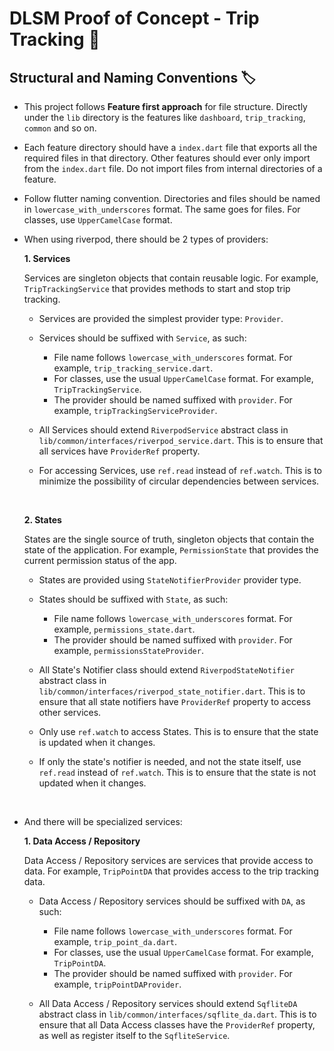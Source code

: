 # DLSM Proof of Concept - Trip Tracking 🚗

## Structural and Naming Conventions 🏷️

- This project follows **Feature first approach** for file structure. Directly under the `lib` directory is the features like `dashboard`, `trip_tracking`, `common` and so on.

- Each feature directory should have a `index.dart` file that exports all the required files in that directory. Other features should ever only import from the `index.dart` file. Do not import files from internal directories of a feature.

- Follow flutter naming convention. Directories and files should be named in `lowercase_with_underscores` format. The same goes for files. For classes, use `UpperCamelCase` format.

- When using riverpod, there should be 2 types of providers:

    **1. Services**

    Services are singleton objects that contain reusable logic. For example, `TripTrackingService` that provides methods to start and stop trip tracking.

    - Services are provided the simplest provider type: `Provider`. 

    - Services should be suffixed with `Service`, as such:

        - File name follows `lowercase_with_underscores` format. For example, `trip_tracking_service.dart`.
        - For classes, use the usual `UpperCamelCase` format. For example, `TripTrackingService`.
        - The provider should be named suffixed with `provider`. For example, `tripTrackingServiceProvider`.

    - All Services should extend `RiverpodService` abstract class in `lib/common/interfaces/riverpod_service.dart`. This is to ensure that all services have `ProviderRef` property.

    - For accessing Services, use `ref.read` instead of `ref.watch`. This is to minimize the possibility of circular dependencies between services.

    <br>

    **2. States**

    States are the single source of truth, singleton objects that contain the state of the application. For example, `PermissionState` that provides the current permission status of the app.

    - States are provided using `StateNotifierProvider` provider type.

    - States should be suffixed with `State`, as such:

        - File name follows `lowercase_with_underscores` format. For example, `permissions_state.dart`.
        - The provider should be named suffixed with `provider`. For example, `permissionsStateProvider`.

    - All State's Notifier class should extend `RiverpodStateNotifier` abstract class in `lib/common/interfaces/riverpod_state_notifier.dart`. This is to ensure that all state notifiers have `ProviderRef` property to access other services.

    - Only use `ref.watch` to access States. This is to ensure that the state is updated when it changes.
    
    - If only the state's notifier is needed, and not the state itself, use `ref.read` instead of `ref.watch`. This is to ensure that the state is not updated when it changes.

<br>

- And there will be specialized services:

    **1. Data Access / Repository**

    Data Access / Repository services are services that provide access to data. For example, `TripPointDA` that provides access to the trip tracking data.

    - Data Access / Repository services should be suffixed with `DA`, as such:

        - File name follows `lowercase_with_underscores` format. For example, `trip_point_da.dart`.
        - For classes, use the usual `UpperCamelCase` format. For example, `TripPointDA`.
        - The provider should be named suffixed with `provider`. For example, `tripPointDAProvider`.

    - All Data Access / Repository services should extend `SqfliteDA` abstract class in `lib/common/interfaces/sqflite_da.dart`. This is to ensure that all Data Access classes have the `ProviderRef` property, as well as register itself to the `SqfliteService`.